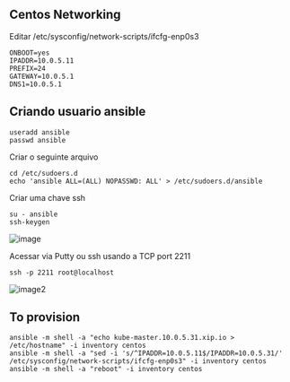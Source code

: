 ## Centos Networking

Editar  /etc/sysconfig/network-scripts/ifcfg-enp0s3

```
ONBOOT=yes
IPADDR=10.0.5.11
PREFIX=24
GATEWAY=10.0.5.1
DNS1=10.0.5.1
```
## Criando usuario ansible

```
useradd ansible
passwd ansible
```

Criar o seguinte arquivo

```
cd /etc/sudoers.d
echo 'ansible ALL=(ALL) NOPASSWD: ALL' > /etc/sudoers.d/ansible
```

Criar uma chave ssh

```
su - ansible
ssh-keygen
```


![image](https://i.imgur.com/ZZ85rr6.png)

Acessar via Putty ou ssh usando a TCP port 2211
```
ssh -p 2211 root@localhost
```

![image2](https://i.imgur.com/a8n12S5.png)


## To provision

```
ansible -m shell -a "echo kube-master.10.0.5.31.xip.io > /etc/hostname" -i inventory centos
ansible -m shell -a "sed -i 's/^IPADDR=10.0.5.11$/IPADDR=10.0.5.31/' /etc/sysconfig/network-scripts/ifcfg-enp0s3" -i inventory centos
ansible -m shell -a "reboot" -i inventory centos
```

